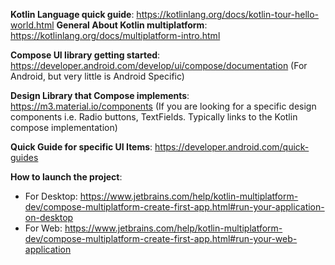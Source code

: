 **Kotlin Language quick guide**: https://kotlinlang.org/docs/kotlin-tour-hello-world.html
**General About Kotlin multiplatform**: https://kotlinlang.org/docs/multiplatform-intro.html

**Compose UI library getting started**: https://developer.android.com/develop/ui/compose/documentation
(For Android, but very little is Android Specific)

**Design Library that Compose implements**: https://m3.material.io/components
(If you are looking for a specific design components i.e. Radio buttons, TextFields. 
Typically links to the Kotlin compose implementation)

**Quick Guide for specific UI Items**: https://developer.android.com/quick-guides


**How to launch the project**:
* For Desktop: https://www.jetbrains.com/help/kotlin-multiplatform-dev/compose-multiplatform-create-first-app.html#run-your-application-on-desktop
* For Web: https://www.jetbrains.com/help/kotlin-multiplatform-dev/compose-multiplatform-create-first-app.html#run-your-web-application